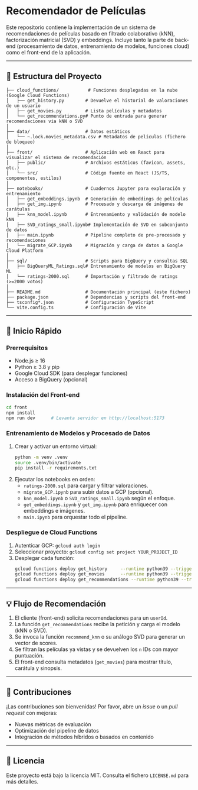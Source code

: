 # Recomendador de Películas

Este repositorio contiene la implementación de un sistema de recomendaciones de películas basado en filtrado colaborativo (kNN), factorización matricial (SVD) y embeddings. Incluye tanto la parte de back-end (procesamiento de datos, entrenamiento de modelos, funciones cloud) como el front-end de la aplicación.

---

## 📁 Estructura del Proyecto

```
├── cloud_functions/           # Funciones desplegadas en la nube (Google Cloud Functions)
│   ├── get_history.py        # Devuelve el historial de valoraciones de un usuario
│   ├── get_movies.py         # Lista películas y metadatos
│   └── get_recommendations.py# Punto de entrada para generar recomendaciones via kNN o SVD
│
├── data/                     # Datos estáticos
│   └── ~.lock.movies_metadata.csv # Metadatos de películas (fichero de bloqueo)
│
├── front/                    # Aplicación web en React para visualizar el sistema de recomendación
│   ├── public/               # Archivos estáticos (favicon, assets, etc.)
│   └── src/                  # Código fuente en React (JS/TS, componentes, estilos)
│
├── notebooks/                # Cuadernos Jupyter para exploración y entrenamiento
│   ├── get_embeddings.ipynb  # Generación de embeddings de películas
│   ├── get_img.ipynb         # Procesado y descarga de imágenes de carátulas
│   ├── knn_model.ipynb       # Entrenamiento y validación de modelo kNN
│   ├── SVD_ratings_small.ipynb# Implementación de SVD en subconjunto de datos
│   ├── main.ipynb            # Pipeline completo de pre-procesado y recomendaciones
│   └── migrate_GCP.ipynb     # Migración y carga de datos a Google Cloud Platform
│
├── sql/                      # Scripts para BigQuery y consultas SQL
│   ├── BigQueryML_Ratings.sql# Entrenamiento de modelos en BigQuery ML
│   └── ratings-2000.sql      # Importación y filtrado de ratings (>=2000 votos)
│
├── README.md                 # Documentación principal (este fichero)
├── package.json              # Dependencias y scripts del front-end
├── tsconfig*.json            # Configuración TypeScript
└── vite.config.ts            # Configuración de Vite
```

---

## 🚀 Inicio Rápido

### Prerrequisitos
- Node.js ≥ 16
- Python ≥ 3.8 y pip
- Google Cloud SDK (para desplegar funciones)
- Acceso a BigQuery (opcional)

### Instalación del Front-end

```bash
cd front
npm install
npm run dev      # Levanta servidor en http://localhost:5173
```

### Entrenamiento de Modelos y Procesado de Datos

1. Crear y activar un entorno virtual:
   ```bash
   python -m venv .venv
   source .venv/bin/activate
   pip install -r requirements.txt
   ```
2. Ejecutar los notebooks en orden:
   - `ratings-2000.sql` para cargar y filtrar valoraciones.
   - `migrate_GCP.ipynb` para subir datos a GCP (opcional).
   - `knn_model.ipynb` o `SVD_ratings_small.ipynb` según el enfoque.
   - `get_embeddings.ipynb` y `get_img.ipynb` para enriquecer con embeddings e imágenes.
   - `main.ipynb` para orquestar todo el pipeline.

### Despliegue de Cloud Functions

1. Autenticar GCP: `gcloud auth login`
2. Seleccionar proyecto: `gcloud config set project YOUR_PROJECT_ID`
3. Desplegar cada función:
   ```bash
   gcloud functions deploy get_history     --runtime python39 --trigger-http --allow-unauthenticated
   gcloud functions deploy get_movies      --runtime python39 --trigger-http --allow-unauthenticated
   gcloud functions deploy get_recommendations --runtime python39 --trigger-http --allow-unauthenticated
   ```

---

## 💡 Flujo de Recomendación
1. El cliente (front-end) solicita recomendaciones para un `userId`.
2. La función `get_recommendations` recibe la petición y carga el modelo (kNN o SVD).
3. Se invoca la función `recommend_knn` o su análogo SVD para generar un vector de scores.
4. Se filtran las películas ya vistas y se devuelven los `n` IDs con mayor puntuación.
5. El front-end consulta metadatos (`get_movies`) para mostrar título, carátula y sinopsis.

---

## 🔧 Contribuciones
¡Las contribuciones son bienvenidas! Por favor, abre un _issue_ o un _pull request_ con mejoras:
- Nuevas métricas de evaluación
- Optimización del pipeline de datos
- Integración de métodos híbridos o basados en contenido

---

## 📄 Licencia
Este proyecto está bajo la licencia MIT. Consulta el fichero `LICENSE.md` para más detalles.
